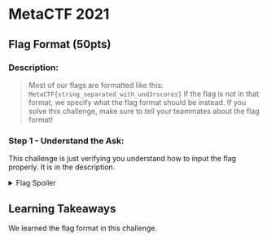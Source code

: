 # MetaCTF 2021
## Flag Format (50pts)
### Description: 
>Most of our flags are formatted like this: `MetaCTF{string_separated_with_und3rscores}`
If the flag is not in that format, we specify what the flag format should be instead. If you solve this challenge, make sure to tell your teammates about the flag format!

### Step 1 - Understand the Ask:
This challenge is just verifying you understand how to input the flag properly. It is in the description.
<details>
  <summary> Flag Spoiler </summary>
  MetaCTF{string_separated_with_und3rscores}
</details>

## Learning Takeaways
We learned the flag format in this challenge.

